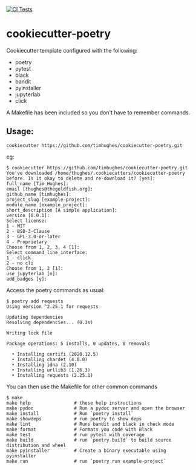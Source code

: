 [![CI Tests](https://github.com/timhughes/cookiecutter-poetry/actions/workflows/ci-tests.yml/badge.svg)](https://github.com/timhughes/cookiecutter-poetry/actions/workflows/ci-tests.yml)


# cookiecutter-poetry
Cookiecutter template configured with the following:

- poetry
- pytest
- black
- bandit
- pyinstaller
- jupyterlab
- click

A Makefile has been included so you don't have to remember commands.

## Usage:

    cookiecutter https://github.com/timhughes/cookiecutter-poetry.git
    
eg:

    $ cookiecutter https://github.com/timhughes/cookiecutter-poetry.git
    You've downloaded /home/thughes/.cookiecutters/cookiecutter-poetry before. Is it okay to delete and re-download it? [yes]: 
    full_name [Tim Hughes]: 
    email [thughes@thegoldfish.org]: 
    github_name [timhughes]: 
    project_slug [example-project]: 
    module_name [example_project]: 
    short_description [A simple application]: 
    version [0.0.1]: 
    Select license:
    1 - MIT
    2 - BSD-3-Clause
    3 - GPL-3.0-or-later
    4 - Proprietary
    Choose from 1, 2, 3, 4 [1]: 
    Select command_line_interface:
    1 - click
    2 - no cli
    Choose from 1, 2 [1]: 
    use_jupyterlab [n]: 
    add_badges [y]: 
    

Access the poetry commands as usual:

    $ poetry add requests
    Using version ^2.25.1 for requests

    Updating dependencies
    Resolving dependencies... (0.3s)

    Writing lock file

    Package operations: 5 installs, 0 updates, 0 removals

      • Installing certifi (2020.12.5)
      • Installing chardet (4.0.0)
      • Installing idna (2.10)
      • Installing urllib3 (1.26.3)
      • Installing requests (2.25.1)


You can then use the Makefile for other common commands

    $ make
    make help                # these help instructions
    make pydoc               # Run a pydoc server and open the browser
    make install             # Run `poetry install`
    make showdeps            # run poetry to show deps
    make lint                # Runs bandit and black in check mode
    make format              # Formats you code with Black
    make test                # run pytest with coverage
    make build               # run `poetry build` to build source distribution and wheel
    make pyinstaller         # Create a binary executable using pyinstaller
    make run                 # run `poetry run example-project`


